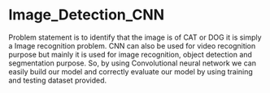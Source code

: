 # Image_Detection_CNN
Problem statement is to identify that the image is of CAT or DOG it is simply a Image recognition problem. CNN can also be used for video recognition purpose but mainly it is used for image recognition, object detection and segmentation purpose.  So, by using Convolutional neural network we can easily build our model and correctly evaluate our model by using training and testing dataset provided.  
